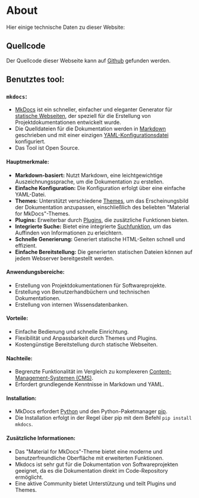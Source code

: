# About
Hier einige technische Daten zu dieser Website:

## Quellcode
Der Quellcode dieser Webseite kann auf [Github](https://github.com/Lem/giessen.ccc.de) gefunden werden.

## Benutztes tool:
### `mkdocs`:
* [MkDocs](https://www.mkdocs.org/) ist ein schneller, einfacher und eleganter Generator für [statische Webseiten](https://kinsta.com/de/wissensdatenbank/was-ist-eine-statische-website/), der speziell für die Erstellung von Projektdokumentationen entwickelt wurde.
* Die Quelldateien für die Dokumentation werden in [Markdown](https://de.wikipedia.org/wiki/Markdown) geschrieben und mit einer einzigen [YAML-Konfigurationsdatei](https://github.com/Lem/giessen.ccc.de/blob/master/mkdocs.yml) konfiguriert.
* Das Tool ist Open Source.

#### Hauptmerkmale:

* **Markdown-basiert:** Nutzt Markdown, eine leichtgewichtige Auszeichnungssprache, um die Dokumentation zu erstellen.
* **Einfache Konfiguration:** Die Konfiguration erfolgt über eine einfache YAML-Datei.
* **Themes:** Unterstützt verschiedene [Themes](https://www.mkdocs.org/user-guide/choosing-your-theme/), um das Erscheinungsbild der Dokumentation anzupassen, einschließlich des beliebten "Material for MkDocs"-Themes.
* **Plugins:** Erweiterbar durch [Plugins](https://squidfunk.github.io/mkdocs-material/plugins/), die zusätzliche Funktionen bieten.
* **Integrierte Suche:** Bietet eine integrierte [Suchfunktion](https://squidfunk.github.io/mkdocs-material/setup/setting-up-site-search/), um das Auffinden von Informationen zu erleichtern.
* **Schnelle Generierung:** Generiert statische HTML-Seiten schnell und effizient.
* **Einfache Bereitstellung:** Die generierten statischen Dateien können auf jedem Webserver bereitgestellt werden.

#### Anwendungsbereiche:

* Erstellung von Projektdokumentationen für Softwareprojekte.
* Erstellung von Benutzerhandbüchern und technischen Dokumentationen.
* Erstellung von internen Wissensdatenbanken.

#### Vorteile:

* Einfache Bedienung und schnelle Einrichtung.
* Flexibilität und Anpassbarkeit durch Themes und Plugins.
* Kostengünstige Bereitstellung durch statische Webseiten.

#### Nachteile:

* Begrenzte Funktionalität im Vergleich zu komplexeren [Content-Management-Systemen (CMS)](https://de.wikipedia.org/wiki/Content-Management-System).
* Erfordert grundlegende Kenntnisse in Markdown und YAML.

#### Installation:

* MkDocs erfordert [Python](https://www.python.org/) und den Python-Paketmanager [pip](https://pypi.org/project/pip/).
* Die Installation erfolgt in der Regel über pip mit dem Befehl `pip install mkdocs`.

#### Zusätzliche Informationen:

* Das "Material for MkDocs"-Theme bietet eine moderne und benutzerfreundliche Oberfläche mit erweiterten Funktionen.
* Mkdocs ist sehr gut für die Dokumentation von Softwareprojekten geeignet, da es die Dokumentation direkt im Code-Repository ermöglicht.
* Eine aktive Community bietet Unterstützung und teilt Plugins und Themes.

